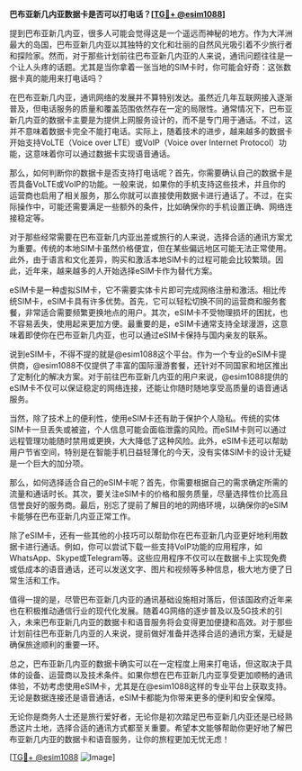 **巴布亚新几内亚数据卡是否可以打电话？[[TG💪+ @esim1088](https://t.me/s/esim1088)]**

提到巴布亚新几内亚，很多人可能会觉得这是一个遥远而神秘的地方。作为大洋洲最大的岛国，巴布亚新几内亚以其独特的文化和壮丽的自然风光吸引着不少旅行者和探险家。然而，对于那些计划前往巴布亚新几内亚的人来说，通讯问题往往是一个让人头疼的话题。尤其是当你拿着一张当地的SIM卡时，你可能会好奇：这张数据卡真的能用来打电话吗？

在巴布亚新几内亚，通讯网络的发展并不算特别发达。虽然近几年互联网接入逐渐普及，但电话服务的质量和覆盖范围依然存在一定的局限性。通常情况下，巴布亚新几内亚的数据卡主要是为提供上网服务设计的，而不是专门用于通话。不过，这并不意味着数据卡完全不能打电话。实际上，随着技术的进步，越来越多的数据卡开始支持VoLTE（Voice over LTE）或VoIP（Voice over Internet Protocol）功能，这意味着你可以通过数据卡实现语音通话。

那么，如何判断你的数据卡是否支持打电话呢？首先，你需要确认自己的数据卡是否具备VoLTE或VoIP的功能。一般来说，如果你的手机支持这些技术，并且你的运营商也启用了相关服务，那么你就可以直接使用数据卡进行通话了。不过，在实际操作中，可能还需要满足一些额外的条件，比如确保你的手机设置正确、网络连接稳定等。

对于那些经常需要在巴布亚新几内亚出差或旅行的人来说，选择合适的通讯方案尤为重要。传统的本地SIM卡虽然价格便宜，但在某些偏远地区可能无法正常使用。此外，由于语言和文化差异，购买和激活本地SIM卡的过程可能会比较繁琐。因此，近年来，越来越多的人开始选择eSIM卡作为替代方案。

eSIM卡是一种虚拟SIM卡，它不需要实体卡片即可完成网络注册和激活。相比传统SIM卡，eSIM卡具有许多优势。首先，它可以轻松切换不同的运营商和服务套餐，非常适合需要频繁更换地点的用户。其次，eSIM卡不受物理损坏的困扰，也不容易丢失，使用起来更加方便。最重要的是，eSIM卡通常支持全球漫游，这意味着即使你在巴布亚新几内亚，也可以通过eSIM卡保持与国内亲友的联系。

说到eSIM卡，不得不提的就是@esim1088这个平台。作为一个专业的eSIM卡提供商，@esim1088不仅提供了丰富的国际漫游套餐，还针对不同国家和地区推出了定制化的解决方案。对于前往巴布亚新几内亚的用户来说，@esim1088提供的eSIM卡不仅可以保证稳定的网络连接，还能让你随时随地享受高质量的语音通话服务。

当然，除了技术上的便利性，使用eSIM卡还有助于保护个人隐私。传统的实体SIM卡一旦丢失或被盗，个人信息可能会面临泄露的风险。而eSIM卡则可以通过远程管理功能随时禁用或更换，大大降低了这种风险。此外，eSIM卡还可以帮助用户节省空间，特别是在智能手机日益轻薄化的今天，没有实体SIM卡的设计无疑是一个巨大的加分项。

那么，如何选择适合自己的eSIM卡呢？首先，你需要根据自己的需求确定所需的流量和通话时长。其次，要关注eSIM卡的价格和服务质量，尽量选择性价比高且信誉良好的服务商。最后，别忘了提前了解目的地的网络环境，以确保你的eSIM卡能够在巴布亚新几内亚正常工作。

除了eSIM卡，还有一些其他的小技巧可以帮助你在巴布亚新几内亚更好地利用数据卡进行通话。例如，你可以尝试下载一些支持VoIP功能的应用程序，如WhatsApp、Skype或Telegram等。这些应用程序不仅可以在数据卡上实现免费或低成本的语音通话，还可以发送文字、图片和视频等多种信息，极大地方便了日常生活和工作。

值得一提的是，尽管巴布亚新几内亚的通讯基础设施相对落后，但该国政府近年来也在积极推动通信行业的现代化发展。随着4G网络的逐步普及以及5G技术的引入，未来巴布亚新几内亚的数据卡和语音服务将会变得更加便捷和高效。对于那些计划前往巴布亚新几内亚的人来说，提前做好准备并选择合适的通讯方案，无疑是确保旅途顺利的重要一环。

总之，巴布亚新几内亚的数据卡确实可以在一定程度上用来打电话，但这取决于具体的设备、运营商以及技术条件。如果你想在巴布亚新几内亚享受更加顺畅的通讯体验，不妨考虑使用eSIM卡，尤其是在@esim1088这样的专业平台上获取支持。无论是数据连接还是语音通话，eSIM卡都能为你带来更多的便利和安全保障。

无论你是商务人士还是旅行爱好者，无论你是初次踏足巴布亚新几内亚还是已经熟悉这片土地，选择合适的通讯方式都至关重要。希望本文能够帮助你更好地了解巴布亚新几内亚的数据卡和语音服务，让你的旅程更加无忧无虑！

[[TG💪+ @esim1088](https://t.me/s/esim1088) ![Image](https://i.postimg.cc/4NQfJmqS/Snipaste-2025-05-13-00-14-12.png)]